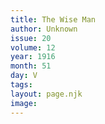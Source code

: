 ```yaml
---
title: The Wise Man
author: Unknown
issue: 20
volume: 12
year: 1916
month: 51
day: V
tags:
layout: page.njk
image:
---
```



